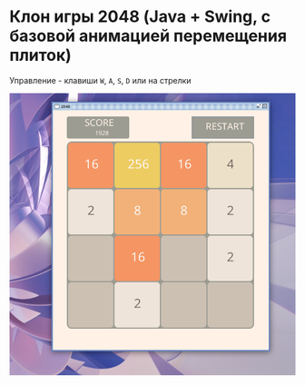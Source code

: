 # Клон игры 2048 (Java + Swing, с базовой анимацией перемещения плиток)


Управление - клавиши `W`, `A`, `S`, `D` или на стрелки


![](Screenshot.png)
